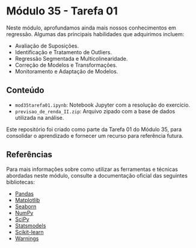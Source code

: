 # Módulo 35 - Tarefa 01

Neste módulo, aprofundamos ainda mais nossos conhecimentos em regressão. Algumas das principais habilidades que adquirimos incluem:

- Avaliação de Suposições.
- Identificação e Tratamento de Outliers.
- Regressão Segmentada e Multicolinearidade.
- Correção de Modelos e Transformações.
- Monitoramento e Adaptação de Modelos.

## Conteúdo

- `mod35tarefa01.ipynb`: Notebook Jupyter com a resolução do exercício.
- `previsao_de_renda_II.zip`: Arquivo zipado com a base de dados utilizada na análise.


Este repositório foi criado como parte da Tarefa 01 do Módulo 35, para consolidar o aprendizado e fornecer um recurso para referência futura.

## Referências

Para mais informações sobre como utilizar as ferramentas e técnicas abordadas neste módulo, consulte a documentação oficial das seguintes bibliotecas:

- [Pandas](https://pandas.pydata.org/docs/)
- [Matplotlib](https://matplotlib.org/stable/contents.html)
- [Seaborn](https://seaborn.pydata.org/tutorial.html)
- [NumPy](https://numpy.org/doc/)
- [SciPy](https://docs.scipy.org/doc/scipy/)
- [Statsmodels](https://www.statsmodels.org/stable/index.html)
- [Scikit-learn](https://scikit-learn.org/stable/documentation.html)
- [Warnings](https://docs.python.org/3/library/warnings.html)

